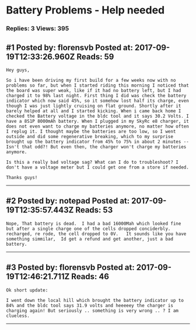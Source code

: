 # Battery Problems - Help needed

### Replies: 3 Views: 395

## \#1 Posted by: florensvb Posted at: 2017-09-19T12:33:26.960Z Reads: 59

```
Hey guys,

So i have been driving my first build for a few weeks now with no problems so far, but when I started riding this morning I noticed that the board was super weak, like if it had no battery left, but I had charged it to 98% last night. First thing I did was check the battery indicator which now said 45%, so it somehow lost half its charge, even though I was just lightly cruising on flat ground. Shortly after it barely helped at all and I started kicking. When i came back home I checked the Battery voltage in the bldc tool and it says 30.2 Volts. I have a 8S1P 8000mAh battery. When I plugged in my SkyRc e8 charger, it does not even want to charge my batteries anymore, no matter how often I replug it. I thought maybe the batteries are too low, so I went outside and did some regenerative breaking, which to my surprise brought up the battery indicator from 45% to 75% in about 2 minutes -- Isn't that odd?! But even then, the charger won't charge my batteries anymore. 

Is this a really bad voltage sag? What can I do to troubleshoot? I don't have a voltage meter but I could get one from a store if needed. 

Thanks guys!
```

---
## \#2 Posted by: notepad Posted at: 2017-09-19T12:35:57.443Z Reads: 53

```
Nope, That battery is dead.  I had a bad 16000Mah which looked fine but after a single charge one of the cells dropped conciderbly.  recharged, re rode, the cell dropped to 0V.   It sounds like you have something simmilar,  Id get a refund and get another, just a bad battery.
```

---
## \#3 Posted by: florensvb Posted at: 2017-09-19T12:46:21.711Z Reads: 46

```
Ok short update: 

I went down the local hill which brought the battery indicator up to 84% and the bldc tool says 31.9 volts and heeeeey the charger is charging again! But seriously .. something is very wrong .. ? I am clueless.
```

---
